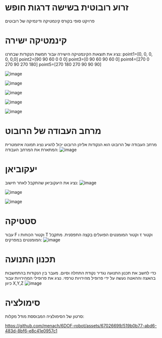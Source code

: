 # זרוע רובוטית בשישה דרגות חופש
פרויקט סופי בקורס קינמטיקה ודינמיקה של רובוטים
# קינמטיקה ישירה
נציג את תוצאות הקינמטיקה הישירה עבור חמשת הנקודות שבחרנו:
    point1=[0, 0, 0, 0, 0,0]
    point2=[90 90 60 0 0 0]
    point3=[0 90 60 90 60 0]
    point4=[270 0 270 90 270 180]
    point5=[270 180 270 90 90 90]


![image](https://github.com/menach/6DOF-robot/assets/67026699/b65951ba-c082-41dd-9cfe-dfc5531c68f9)




![image](https://github.com/menach/6DOF-robot/assets/67026699/89daa566-7995-4326-8fd4-fda36c080081)




![image](https://github.com/menach/6DOF-robot/assets/67026699/269f71b1-c928-4674-98b8-a81028f843a3)




![image](https://github.com/menach/6DOF-robot/assets/67026699/9b17ee3f-1fa7-4a17-8f89-3ca9a3f13e15)




![image](https://github.com/menach/6DOF-robot/assets/67026699/e0e353f8-2105-4c82-80f3-185ec31abd22)


# מרחב העבודה של הרובוט
מרחב העבודה של הרובוט הוא הנקודות אליהן הרובוט יכול להגיע
נציג תמונה איזומטרית המתארת את המרחב העבודה:
![image](https://github.com/menach/6DOF-robot/assets/67026699/636bf272-5b67-4c49-a8f9-5d7025bb951c)

# יעקוביאן
נציג את היעקוביאן שהתקבל לאחר חישוב:
![image](https://github.com/menach/6DOF-robot/assets/67026699/def1252a-506e-496b-9341-01f8147738df)

![image](https://github.com/menach/6DOF-robot/assets/67026699/ec6f231f-45dd-44bf-b7fd-cf144e3008c7)

![image](https://github.com/menach/6DOF-robot/assets/67026699/5c2c00e2-8330-44f7-bacb-6e9a90c7b012)
# סטטיקה
עבור F וקטור הכוחות ו T וקטור המומנטים הפועלים בקצה התפסנית. מתקבל τ וקטור המומנטים במפרקים:
![image](https://github.com/menach/6DOF-robot/assets/67026699/ad488028-6c1a-443a-9466-f946d009f76b)


# תכנון התנועה
כדי לחשב את תכנון התנועה נגדיר נקודת התחלה וסיום. מעבר בין הנקודות בהתחשבות בהאצה וההאטה נעשה על ידי פרופיל מהירויות טרפזי. נציג את פרופילי המהירויות עבור כיוון X,Y,Z
![image](https://github.com/menach/6DOF-robot/assets/67026699/ea663dbe-c315-400f-a692-55d8d795eb5d)

# סימולציה 
סרטון של הסימולציה המבוססת מודל מקלות:


https://github.com/menach/6DOF-robot/assets/67026699/519b0b77-abd6-483d-8bf6-e8c41e0957c1


